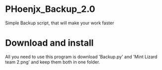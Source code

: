 # PHoenjx_Backup_2.0
Simple Backup script, that will make your work faster

# Download and install

All you need to use this program is download 'Backup.py' and 'Mint Lizard team 2.png' and keep them both in one folder. 

